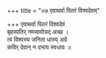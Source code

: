 +++
title = "०७ एवाथर्वा पितरं विश्वदेवम्"

+++
एवाथर्वा पितरं विश्वदेवं  
बृहस्पतिर् नमसावोचद् अच्छ ।  
त्वं विश्वस्य जनिता धास्य् अग्रे  
कविर् देवान् न दभाय स्वधावः ॥